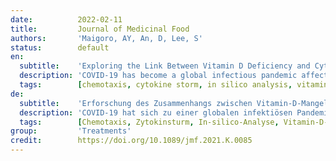 ```yaml
---
date:          2022-02-11
title:         Journal of Medicinal Food
authors:       'Maigoro, AY, An, D, Lee, S'
status:        default
en:
  subtitle:    'Exploring the Link Between Vitamin D Deficiency and Cytokine Storms in COVID-19 Patients: An In Silico Analysis'
  description: 'COVID-19 has become a global infectious pandemic affecting the entire world with complications related to the lungs and compromised immune systems. Recently, cytokine storms, which are hallmarks of the disease, have been identified in most COVID-19 patients. In addition, vitamin D deficiency is increasingly appearing to be another element exposing COVID-19 patients to a preferential increase in their symptoms. In an effort to identify a possible link between cytokine storms and vitamin D deficiency to streamline a possible treatment, an in silico analysis using bioinformatics approach was performed using collections of highly expressed cytokines in both severe acute respiratory syndrome and COVID-19 patients (commonly elevated cytokines) as well as vitamin D deficiency-associated genes (VD). Gene Multiple Association Network Integration Algorithm was used for network interactions, whereas the Enrichr enrichment analysis tool was used for biological functions. The network analysis GLay clustering results indicated the vitamin D receptor as a possible link between these two groups. Furthermore, cell chemotaxis and chemotactic-related features were identified as significantly affected pathways, which serve as possible key players mitigating cytokine storms under low vitamin D availability.'
  tags:        [chemotaxis, cytokine storm, in silico analysis, vitamin D deficiency]
de:
  subtitle:    'Erforschung des Zusammenhangs zwischen Vitamin-D-Mangel und Zytokinstürmen bei COVID-19-Patienten: Eine In-Silico-Analyse'
  description: 'COVID-19 hat sich zu einer globalen infektiösen Pandemie entwickelt, die die ganze Welt mit Komplikationen im Zusammenhang mit der Lunge und einem geschwächten Immunsystem betrifft. Kürzlich wurden bei den meisten COVID-19-Patienten Zytokinstürme festgestellt, die ein Kennzeichen der Krankheit sind. Darüber hinaus scheint ein Vitamin-D-Mangel ein weiterer Faktor zu sein, der bei COVID-19-Patienten zu einer bevorzugten Verstärkung der Symptome führt. In dem Bemühen, einen möglichen Zusammenhang zwischen Zytokinstürmen und Vitamin-D-Mangel zu erkennen, um eine mögliche Behandlung zu optimieren, wurde eine In-silico-Analyse mit Hilfe eines bioinformatischen Ansatzes durchgeführt, bei der Sammlungen von hoch exprimierten Zytokinen sowohl bei Patienten mit schwerem akutem respiratorischem Syndrom als auch bei COVID-19-Patienten (häufig erhöhte Zytokine) sowie mit Vitamin-D-Mangel assoziierte Gene (VD) verwendet wurden. Der Gene Multiple Association Network Integration Algorithm wurde für Netzwerkinteraktionen verwendet, während das Enrichr Enrichment Analysis Tool für biologische Funktionen eingesetzt wurde. Die Ergebnisse der Netzwerkanalyse GLay Clustering wiesen auf den Vitamin-D-Rezeptor als mögliche Verbindung zwischen diesen beiden Gruppen hin. Darüber hinaus wurden Zell-Chemotaxis und chemotaktische Funktionen als signifikant betroffene Pfade identifiziert, die als mögliche Schlüsselfaktoren zur Abschwächung von Zytokinstürmen bei geringer Vitamin-D-Verfügbarkeit dienen.' 
  tags:        [Chemotaxis, Zytokinsturm, In-silico-Analyse, Vitamin-D-Mangel]
group:         'Treatments'
credit:        https://doi.org/10.1089/jmf.2021.K.0085
---
```

